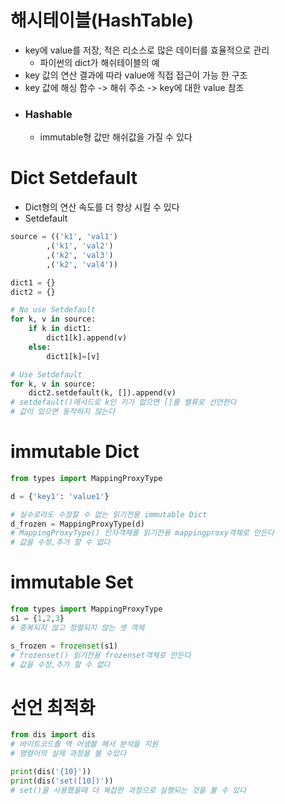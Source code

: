 # 해시테이블(HashTable)
- key에 value를 저장, 적은 리소스로 많은 데이터를 효율적으로 관리
    - 파이썬의 dict가 해쉬테이블의 예
- key 값의 연산 결과에 따라 value에 직접 접근이 가능 한 구조
- key 값에 해싱 함수 -> 해쉬 주소 -> key에 대한 value 참조
- ### **Hashable**
    - immutable형 값만 해쉬값을 가질 수 있다

# Dict Setdefault
- Dict형의 연산 속도를 더 향상 시킬 수 있다
- Setdefault
```py
source = (('k1', 'val1')
        ,('k1', 'val2')
        ,('k2', 'val3')
        ,('k2', 'val4'))

dict1 = {}
dict2 = {}

# No use Setdefault
for k, v in source:
    if k in dict1:
        dict1[k].append(v)
    else:
        dict1[k]=[v]

# Use Setdefault
for k, v in source:
    dict2.setdefault(k, []).append(v)
# setdefault()메서드로 k인 키가 없으면 []를 밸류로 선언한다
# 값이 있으면 동작하지 않는다
```
# immutable Dict

```py
from types import MappingProxyType

d = {'key1': 'value1'}

# 실수로라도 수정할 수 없는 읽기전용 immutable Dict
d_frozen = MappingProxyType(d)
# MappingProxyType() 인자객체를 읽기전용 mappingproxy객체로 만든다
# 값을 수정,추가 할 수 없다
```
# immutable Set

```py
from types import MappingProxyType
s1 = {1,2,3}
# 중복되지 않고 정렬되지 않는 셋 객체

s_frozen = frozenset(s1)
# frozenset() 읽기전용 frozenset객체로 만든다
# 값을 수정,추가 할 수 없다
```

# 선언 최적화

```py
from dis import dis
# 바이트코드를 역 어셈블 해서 분석을 지원
# 명령어의 실제 과정을 볼 수있다

print(dis('{10}'))
print(dis('set([10])'))
# set()을 사용했을때 더 복잡한 과정으로 실행되는 것을 볼 수 있다
```